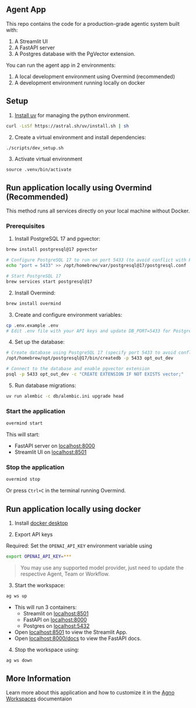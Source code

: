 ## Agent App

This repo contains the code for a production-grade agentic system built with:

1. A Streamlit UI
2. A FastAPI server
3. A Postgres database with the PgVector extension.

You can run the agent app in 2 environments:

1. A local development environment using Overmind (recommended)
2. A development environment running locally on docker

## Setup

1. [Install uv](https://docs.astral.sh/uv/#getting-started) for managing the python environment.

```bash
curl -LsSf https://astral.sh/uv/install.sh | sh
```

2. Create a virtual environment and install dependencies:

```sh
./scripts/dev_setup.sh
```

3. Activate virtual environment

```
source .venv/bin/activate
```

## Run application locally using Overmind (Recommended)

This method runs all services directly on your local machine without Docker.

### Prerequisites

1. Install PostgreSQL 17 and pgvector:
```bash
brew install postgresql@17 pgvector

# Configure PostgreSQL 17 to run on port 5433 (to avoid conflict with PostgreSQL 16)
echo "port = 5433" >> /opt/homebrew/var/postgresql@17/postgresql.conf

# Start PostgreSQL 17
brew services start postgresql@17
```

2. Install Overmind:
```bash
brew install overmind
```

3. Create and configure environment variables:
```bash
cp .env.example .env
# Edit .env file with your API keys and update DB_PORT=5433 for PostgreSQL 17 (if you have another version of postgres on your machine, otherwise you can use the standard 5432)
```

4. Set up the database:
```bash
# Create database using PostgreSQL 17 (specify port 5433 to avoid conflict with PostgreSQL 16)
/opt/homebrew/opt/postgresql@17/bin/createdb -p 5433 opt_out_dev

# Connect to the database and enable pgvector extension
psql -p 5433 opt_out_dev -c "CREATE EXTENSION IF NOT EXISTS vector;"
```

5. Run database migrations:
```bash
uv run alembic -c db/alembic.ini upgrade head
```

### Start the application

```bash
overmind start
```

This will start:
- FastAPI server on [localhost:8000](http://localhost:8000/docs)
- Streamlit UI on [localhost:8501](http://localhost:8501)

### Stop the application

```bash
overmind stop
```

Or press `Ctrl+C` in the terminal running Overmind.

## Run application locally using docker

1. Install [docker desktop](https://www.docker.com/products/docker-desktop)

2. Export API keys

Required: Set the `OPENAI_API_KEY` environment variable using

```sh
export OPENAI_API_KEY=***
```

> You may use any supported model provider, just need to update the respective Agent, Team or Workflow.

3. Start the workspace:

```sh
ag ws up
```

- This will run 3 containers:
  - Streamlit on [localhost:8501](http://localhost:8501)
  - FastAPI on [localhost:8000](http://localhost:8000/docs)
  - Postgres on  [localhost:5432](http://localhost:5432)
- Open [localhost:8501](http://localhost:8501) to view the Streamlit App.
- Open [localhost:8000/docs](http://localhost:8000/docs) to view the FastAPI docs.

4. Stop the workspace using:

```sh
ag ws down
```

## More Information

Learn more about this application and how to customize it in the [Agno Workspaces](https://docs.agno.com/workspaces) documentaion
